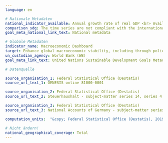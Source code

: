 ```yaml
---
language: en

# Nationale Metadaten
national_indicator_available: Annual growth rate of real GDP <br> Available income of private households <br> Consumption by private households <br> Debt level of the total public budget <br> Government fiscal balance <br>  Gross fixed capital formation <br> Hours worked by employees <br> Hours worked by persons employed <br> Labour productivity per hour worked by persons employed <br> Labour productivity per hour worked by employee <br> Persons employed <br> Real GDP per capita <br> Trade balance
comparison_sdg: The time series are not compliant with the international metadata description.
goal_meta_national_link_text: National metadata

# Globale Metadaten
indicator_name: Macroeconomic Dashboard
target: Enhance global macroeconomic stability, including through policy coordination and policy coherence
un_custodian_agency: World Bank (WB)
goal_meta_link_text: United Nations Sustainable Development Goals Metadata

# Datenquelle

source_organisation_1: Federal Statistical Office (Destatis)
source_url_text_1: GENESIS online 81000-0001

source_organisation_2: Federal Statistical Office (Destatis)
source_url_text_2: Steuerhaushalt - subject-matter series 14, series 4 – 2018 (Only available in German)

source_organisation_3: Federal Statistical Office (Destatis)
source_url_text_3: National Accounts of Germany - subject-matter series 18, series 1.4 - 2018 (Only available in German)

computation_units:  "&copy; Federal Statistical Office (Destatis), 2019"

# Nicht ändern!
national_geographical_coverage: Total
---
```

